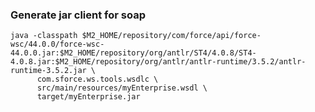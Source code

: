 ### Generate jar client for soap 

    java -classpath $M2_HOME/repository/com/force/api/force-wsc/44.0.0/force-wsc-44.0.0.jar:$M2_HOME/repository/org/antlr/ST4/4.0.8/ST4-4.0.8.jar:$M2_HOME/repository/org/antlr/antlr-runtime/3.5.2/antlr-runtime-3.5.2.jar \
          com.sforce.ws.tools.wsdlc \
          src/main/resources/myEnterprise.wsdl \
          target/myEnterprise.jar
